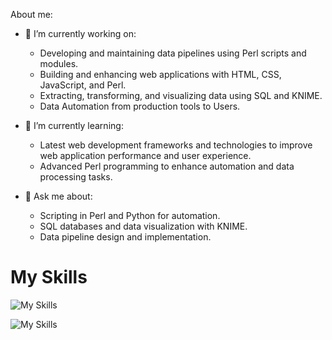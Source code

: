 About me:
- 🔭 I’m currently working on:
    - Developing and maintaining data pipelines using Perl scripts and modules.
    - Building and enhancing web applications with HTML, CSS, JavaScript, and Perl.
    - Extracting, transforming, and visualizing data using SQL and KNIME.
    - Data Automation from production tools to Users.

- 🌱 I’m currently learning:
    - Latest web development frameworks and technologies to improve web application performance and user experience.
    - Advanced Perl programming to enhance automation and data processing tasks.

- 💬 Ask me about:
    - Scripting in Perl and Python for automation.
    - SQL databases and data visualization with KNIME.
    - Data pipeline design and implementation.

<h1>My Skills</h1>

<p align="center">
    
![My Skills](https://go-skill-icons.vercel.app/api/icons?i=js,html,css,perl,python,json)

![My Skills](https://go-skill-icons.vercel.app/api/icons?i=linux,bash,vscode,visualstudio)

</p>

